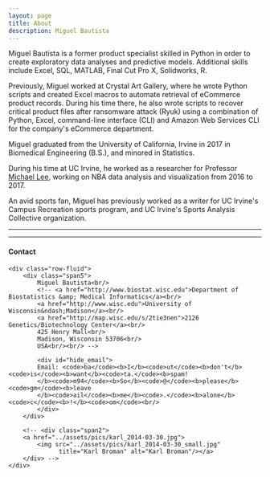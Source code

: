 ```yaml
---
layout: page
title: About
description: Miguel Bautista
---
```


Miguel Bautista is a former product specialist skilled in Python in order to create exploratory data analyses and predictive models. Additional skills include Excel, SQL, MATLAB, Final Cut Pro X, Solidworks, R.

Previously, Miguel worked at Crystal Art Gallery, where he wrote Python scripts and created Excel macros to automate retrieval of eCommerce product records. During his time there, he also wrote scripts to recover critical product files after ransomware attack (Ryuk) using a combination of Python, Excel, command-line interface (CLI) and Amazon Web Services CLI for the company's eCommerce department.

Miguel graduated from the University of California, Irvine in 2017 in Biomedical Engineering (B.S.), and minored in Statistics.

During his time at UC Irvine, he worked as a researcher for Professor <a href="https://faculty.sites.uci.edu/mdlee/">Michael Lee</a>, working on NBA data analysis and visualization from 2016 to 2017.

An avid sports fan, Miguel has previously worked as a writer for UC Irvine's Campus Recreation sports program, and UC Irvine's Sports Analysis Collective organization.

---


---

<div class="container">
<h4><a name="contact"></a>Contact</h4>

    <div class="row-fluid">
        <div class="span5">
            Miguel Bautista<br/>
            <!-- <a href="http://www.biostat.wisc.edu">Department of Biostatistics &amp; Medical Informatics</a><br/>
            <a href="http://www.wisc.edu">University of Wisconsin&ndash;Madison</a><br/>
            <a href="http://map.wisc.edu/s/2tie3nen">2126 Genetics/Biotechnology Center</a><br/>
            425 Henry Mall<br/>
            Madison, Wisconsin 53706<br/>
            USA<br/><br/> -->

            <div id="hide_email">
            Email: <code>ba</code><b>I</b><code>ut</code><b>don't</b><code>is</code><b>want</b><code>ta.</code><b>spam!
            </b><code>m94</code><b>So</b><code>@</code><b>please</b><code>gm</code><b>leave
            </b><code>ail</code><b>me</b><code>.</code><b>alone</b><code>c</code><b>!</b><code>om</code><br/>
            </div>
        </div>

        <!-- <div class="span2">
        <a href="../assets/pics/karl_2014-03-30.jpg">
            <img src="../assets/pics/karl_2014-03-30_small.jpg"
                  title="Karl Broman" alt="Karl Broman"/></a>
        </div> -->
    </div>
</div>
